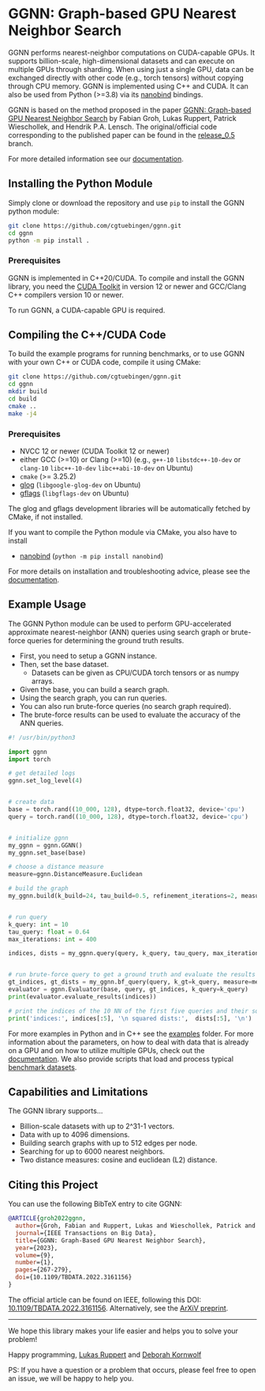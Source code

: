 # GGNN: Graph-based GPU Nearest Neighbor Search

GGNN performs nearest-neighbor computations on CUDA-capable GPUs.
It supports billion-scale, high-dimensional datasets
and can execute on multiple GPUs through sharding.
When using just a single GPU, data can be exchanged directly with other code (e.g., torch tensors)
without copying through CPU memory.
GGNN is implemented using C++ and CUDA.
It can also be used from Python (>=3.8) via its [nanobind](https://github.com/wjakob/nanobind) bindings.

GGNN is based on the method proposed in the paper [GGNN: Graph-based GPU Nearest Neighbor Search](#citing-this-project)
by Fabian Groh, Lukas Ruppert, Patrick Wieschollek, and Hendrik P.A. Lensch.
The original/official code corresponding to the published paper can be found in the [release_0.5](https://github.com/cgtuebingen/ggnn/tree/release_0.5) branch.

For more detailed information see our [documentation](https://ggnn.readthedocs.io/en/latest/).

## Installing the Python Module

Simply clone or download the repository and use `pip` to install the GGNN python module:

```bash
git clone https://github.com/cgtuebingen/ggnn.git
cd ggnn
python -m pip install .
```

### Prerequisites

GGNN is implemented in C++20/CUDA.
To compile and install the GGNN library, you need the [CUDA Toolkit](https://docs.nvidia.com/cuda/cuda-installation-guide-linux/) in version 12 or newer
and GCC/Clang C++ compilers version 10 or newer.

To run GGNN, a CUDA-capable GPU is required.


## Compiling the C++/CUDA Code

To build the example programs for running benchmarks,
or to use GGNN with your own C++ or CUDA code, compile it using CMake:

```bash
git clone https://github.com/cgtuebingen/ggnn.git
cd ggnn
mkdir build
cd build
cmake ..
make -j4
```

### Prerequisites

- NVCC 12 or newer (CUDA Toolkit 12 or newer)
- either GCC (>=10) or Clang (>=10)
  (e.g., `g++-10` `libstdc++-10-dev` or `clang-10` `libc++-10-dev` `libc++abi-10-dev` on Ubuntu)
- `cmake` (>= 3.25.2)
- [glog](https://github.com/google/glog)
  (`libgoogle-glog-dev` on Ubuntu)
- [gflags](https://github.com/gflags/gflags)
  (`libgflags-dev` on Ubuntu)

The glog and gflags development libraries will be automatically fetched by CMake, if not installed.

If you want to compile the Python module via CMake, you also have to install

- [nanobind](https://github.com/wjakob/nanobind)
  (`python -m pip install nanobind`)

For more details on installation and troubleshooting advice,
please see the [documentation](https://ggnn.readthedocs.io/en/latest/install.html).

## Example Usage

The GGNN Python module can be used to perform GPU-accelerated approximate nearest-neighbor (ANN) queries using search graph or brute-force queries for determining the ground truth results.

* First, you need to setup a GGNN instance.
* Then, set the base dataset.
  * Datasets can be given as CPU/CUDA torch tensors or as numpy arrays.
* Given the base, you can build a search graph.
* Using the search graph, you can run queries.
* You can also run brute-force queries (no search graph required).
* The brute-force results can be used to evaluate the accuracy of the ANN queries.

```python
#! /usr/bin/python3

import ggnn
import torch

# get detailed logs
ggnn.set_log_level(4)


# create data
base = torch.rand((10_000, 128), dtype=torch.float32, device='cpu')
query = torch.rand((10_000, 128), dtype=torch.float32, device='cpu')


# initialize ggnn
my_ggnn = ggnn.GGNN()
my_ggnn.set_base(base)

# choose a distance measure
measure=ggnn.DistanceMeasure.Euclidean

# build the graph
my_ggnn.build(k_build=24, tau_build=0.5, refinement_iterations=2, measure=measure)


# run query
k_query: int = 10
tau_query: float = 0.64
max_iterations: int = 400

indices, dists = my_ggnn.query(query, k_query, tau_query, max_iterations, measure)


# run brute-force query to get a ground truth and evaluate the results of the query
gt_indices, gt_dists = my_ggnn.bf_query(query, k_gt=k_query, measure=measure)
evaluator = ggnn.Evaluator(base, query, gt_indices, k_query=k_query)
print(evaluator.evaluate_results(indices))

# print the indices of the 10 NN of the first five queries and their squared euclidean distances
print('indices:', indices[:5], '\n squared dists:',  dists[:5], '\n')

```

For more examples in Python and in C++ see the [examples](https://github.com/cgtuebingen/ggnn/tree/release_0.9/examples) folder.
For more information about the parameters, on how to deal with data that is already on a GPU and on how to utilize multiple GPUs,
check out the [documentation](https://ggnn.readthedocs.io/en/latest/usage_python.html).
We also provide scripts that load and process typical [benchmark datasets](https://ggnn.readthedocs.io/en/latest/benchmarking.html).


## Capabilities and Limitations

The GGNN library supports...

- Billion-scale datasets with up to 2^31-1 vectors.
- Data with up to 4096 dimensions.
- Building search graphs with up to 512 edges per node.
- Searching for up to 6000 nearest neighbors.
- Two distance measures: cosine and euclidean (L2) distance.

## Citing this Project

You can use the following BibTeX entry to cite GGNN:

```bibtex
@ARTICLE{groh2022ggnn,
  author={Groh, Fabian and Ruppert, Lukas and Wieschollek, Patrick and Lensch, Hendrik P. A.},
  journal={IEEE Transactions on Big Data},
  title={GGNN: Graph-Based GPU Nearest Neighbor Search},
  year={2023},
  volume={9},
  number={1},
  pages={267-279},
  doi={10.1109/TBDATA.2022.3161156}
}
```

The official article can be found on IEEE, following this DOI: [10.1109/TBDATA.2022.3161156](https://doi.org/10.1109/TBDATA.2022.3161156).
Alternatively, see the [ArXiV preprint](https://arxiv.org/abs/1912.01059).

---
We hope this library makes your life easier and helps you to solve your problem!

Happy programming,
[Lukas Ruppert](https://github.com/LukasRuppert) and [Deborah Kornwolf](https://github.com/XDeboratti)

PS: If you have a question or a problem that occurs, please feel free to open an issue, we will be happy to help you.
